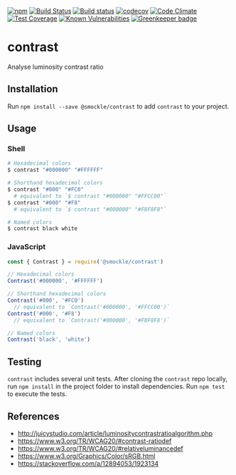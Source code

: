 [![npm](https://img.shields.io/npm/v/@smockle/contrast.svg)](https://www.npmjs.com/package/@smockle/contrast)
[![Build Status](https://travis-ci.org/smockle/contrast.svg?branch=master)](https://travis-ci.org/smockle/contrast)
[![Build status](https://ci.appveyor.com/api/projects/status/8rh8n6s88emdy1q3?svg=true)](https://ci.appveyor.com/project/smockle/contrast)
[![codecov](https://codecov.io/gh/smockle/contrast/branch/master/graph/badge.svg)](https://codecov.io/gh/smockle/contrast)
[![Code Climate](https://codeclimate.com/github/smockle/contrast/badges/gpa.svg)](https://codeclimate.com/github/smockle/contrast)
[![Test Coverage](https://codeclimate.com/github/smockle/contrast/badges/coverage.svg)](https://codeclimate.com/github/smockle/contrast/coverage)
[![Known Vulnerabilities](https://snyk.io/test/github/smockle/contrast/badge.svg)](https://snyk.io/test/github/smockle/contrast)
[![Greenkeeper badge](https://badges.greenkeeper.io/smockle/contrast.svg)](https://greenkeeper.io/)

# contrast

Analyse luminosity contrast ratio

## Installation

Run `npm install --save @smockle/contrast` to add `contrast` to your project.

## Usage

### Shell
```Bash
# Hexadecimal colors
$ contrast "#000000" "#FFFFFF"

# Shorthand hexadecimal colors
$ contrast "#000" "#FC0"
  # equivalent to `$ contrast "#000000" "#FFCC00"`
$ contrast "#000" "#F8"
  # equivalent to `$ contrast "#000000" "#F8F8F8"`

# Named colors
$ contrast black white
```

### JavaScript
```JavaScript
const { Contrast } = require('@smockle/contrast')

// Hexadecimal colors
Contrast('#000000', '#FFFFFF')

// Shorthand hexadecimal colors
Contrast('#000', '#FC0')
  // equivalent to `Contrast('#000000', '#FFCC00')`
Contrast('#000', '#F8')
  // equivalent to `Contrast('#000000', '#F8F8F8')`

// Named colors
Contrast('black', 'white')
```

## Testing

`contrast` includes several unit tests. After cloning the `contrast` repo locally, run `npm install` in the project folder to install dependencies. Run `npm test` to execute the tests.

## References

- http://juicystudio.com/article/luminositycontrastratioalgorithm.php
- https://www.w3.org/TR/WCAG20/#contrast-ratiodef
- https://www.w3.org/TR/WCAG20/#relativeluminancedef
- https://www.w3.org/Graphics/Color/sRGB.html
- https://stackoverflow.com/a/12894053/1923134
